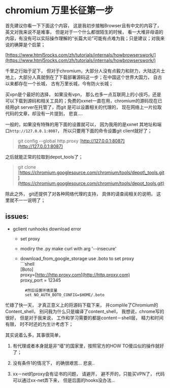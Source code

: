 # chromium 万里长征第一步

首先建议你看一下下面这个内容， 这是我初步接触Browser且有中文的内容了， 英文对我来说不是难事， 但是对于一个什么都很陌生的时候， 看一大堆非母语的内容，有没有可以实际操作理解的“长篇大论”可能有点难为我；只是建议；对我来说的确算是个启蒙；

[https://www.html5rocks.com/zh/tutorials/internals/howbrowserswork/](https://www.html5rocks.com/zh/tutorials/internals/howbrowserswork/)



千里之行始于足下， 但对于chromium，大部分人没有点毅力和财力，大陆这片土地上，大部分人真就倒在了下载部署源码这一步；在中国这个世界大国力， 自古以来都存在一个长城， 古有万里长城，今有防火长城；

买vpn是个最好的选择， 如果没有vpn， 那么也多一点互联网上的小技巧，还是可以下载到源码和相关工具的；免费的xxnet一直在用，chromium的源码现在已经用git server在托管了，而git 是可以设置相关的代理的， 现在网络上一片拉取代码的文章，却没有一片提到， 悲哀....

一般的，如果没有特殊的用下面的设置就可以， 因为我用的是xxnet 其地址和端口`http://127.0.0.1:8087`， 所以只要用下面的命令设置git client就好了；

> git config --global  http.proxy [http://127.0.0.1:8087](http://127.0.0.1:8087)

之后就能正常的拉取到depot\_tools了；

> git clone [https://chromium.googlesource.com/chromium/tools/depot\_tools.git](https://chromium.googlesource.com/chromium/tools/depot_tools.git)

除此之外， git还提供了对各种网络代理的支持， 具体的请查阅相关的说明， 这里就不一一说明了；

## issues:

* gclient runhooks download error

  * set proxy
  * modiry the .py make curl with arg '--insecure'
  * download\_from\_google\_storage use .boto to set proxy  
      \`\`\`shell  
          \[Boto\]  
          proxy=[http://http.proxy.com](http://http.proxy.com)  
          proxy\_port = 12345

    ```
      #然后设置环境变量
      set NO_AUTH_BOTO_CONFIG=$HOME/.boto
    ```

忙碌了快一天， 才真正意义上的将源码下载下来， 并complile了Chromium的Content\_shell， 别问我为什么只是编译了content\_shell， 我想说，chrome写的很好， 但是对于我来说， 工作和学习需要的都是content－shell层， 精力和时间有限， 时不时还的为生计考虑下；

其实说着么多，其事很简单，   
1. 有代理或者本身就是非“墙”的国家里，按照官方的HOW TO傻瓜似的操作就好了；

1. 没有条件1的情况下， 的确很艰苦... 悲哀..

2. xx－net的proxy会有证书的问题， 请避开， 避不开的，只能买VPN了， 代码可以通过xx-net弄下来， 但是后面的hooks没办法...



